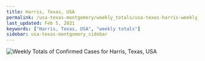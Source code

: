 ```yaml
---
title: Harris, Texas, USA
permalink: /usa-texas-montgomery/weekly_totals/usa-texas-harris-weekly_totals.html
last_updated: Feb 5, 2021
keywords: ["Harris, Texas, USA", "weekly totals"]
sidebar: usa-texas-montgomery_sidebar
---
```


![Weekly Totals of Confirmed Cases for Harris, Texas, USA](/covid_tracker/images/graphs/usa-texas-harris-weekly_totals_graph.png)
